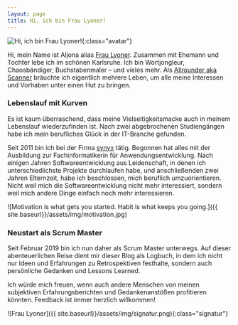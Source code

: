 ```yaml
---
layout: page
title: Hi, ich bin Frau Lyoner!
---
```


![Hi, ich bin Frau Lyoner!]({{site.baseurl}}/assets/img/avatar.jpg){:class="avatar"}

Hi, mein Name ist Aljona alias [Frau Lyoner](https://www.fraulyoner.de).
Zusammen mit Ehemann und Tochter lebe ich im schönen Karlsruhe. Ich bin
Wortjongleur, Chaosbändiger, Buchstabenmaler – und vieles mehr.
Als [Allrounder aka Scanner](https://www.meinimalismus.de/perspektive/2018/09/14/wenn-man-alles-kann.html) bräuchte ich eigentlich mehrere Leben, um alle meine Interessen und
Vorhaben unter einen Hut zu bringen.

### Lebenslauf mit Kurven

Es ist kaum überraschend, dass meine Vielseitigkeitsmacke auch in meinem
Lebenslauf wiederzufinden ist. Nach zwei abgebrochenen Studiengängen habe ich
mein berufliches Glück in der IT-Branche gefunden.

Seit 2011 bin ich bei der Firma [synyx](https://synyx.de/) tätig. Begonnen hat
alles mit der Ausbildung zur Fachinformatikerin für Anwendungsentwicklung.
Nach einigen Jahren Softwareentwicklung aus Leidenschaft, in denen ich
unterschiedlichste Projekte durchlaufen habe, und anschließenden zwei Jahren
Elternzeit, habe ich beschlossen, mich beruflich umzuorientieren.
Nicht weil mich die Softwareentwicklung nicht mehr interessiert, sondern weil
mich andere Dinge einfach noch mehr interessieren.

![Motivation is what gets you started. Habit is what keeps you going.]({{ site.baseurl}}/assets/img/motivation.jpg)

### Neustart als Scrum Master

Seit Februar 2019 bin ich nun daher als Scrum Master unterwegs. Auf dieser
abenteuerlichen Reise dient mir dieser Blog als Logbuch, in dem ich nicht nur
Ideen und Erfahrungen zu Retrospektiven festhalte, sondern auch persönliche
Gedanken und Lessons Learned.

Ich würde mich freuen, wenn auch andere Menschen von meinen subjektiven
Erfahrungsberichten und Gedankenanstößen profitieren könnten. Feedback ist immer
herzlich willkommen!

![Frau Lyoner]({{ site.baseurl}}/assets/img/signatur.png){:class="signatur"}
